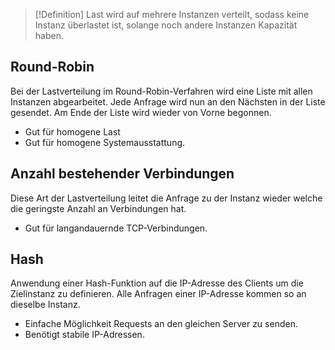 >[!Definition]
>Last wird auf mehrere Instanzen verteilt, sodass keine Instanz überlastet ist, solange noch andere Instanzen Kapazität haben.


## Round-Robin
Bei der Lastverteilung im Round-Robin-Verfahren wird eine Liste mit allen Instanzen abgearbeitet. Jede Anfrage wird nun an den Nächsten in der Liste gesendet. Am Ende der Liste wird wieder von Vorne begonnen.

- Gut für homogene Last
- Gut für homogene Systemausstattung.


## Anzahl bestehender Verbindungen
Diese Art der Lastverteilung leitet die Anfrage zu der Instanz wieder welche die geringste Anzahl an Verbindungen hat.

- Gut für langandauernde TCP-Verbindungen.

## Hash
Anwendung einer Hash-Funktion auf die IP-Adresse des Clients um die Zielinstanz zu definieren. Alle Anfragen einer IP-Adresse kommen so an dieselbe Instanz.

- Einfache Möglichkeit Requests an den gleichen Server zu senden.
- Benötigt stabile IP-Adressen.